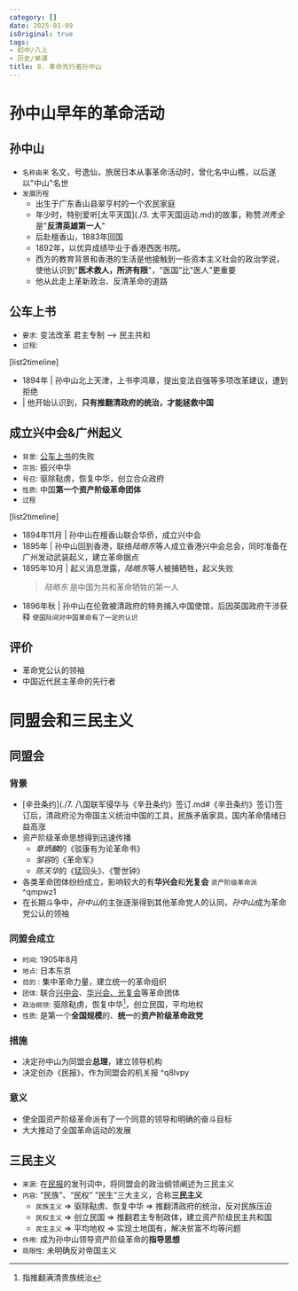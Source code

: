 ```yaml
---
category: []
date: 2025-01-09
isOriginal: true
tags:
- 初中/八上
- 历史/单课
title: 8. 革命先行者孙中山
---
```

# 孙中山早年的革命活动
## 孙中山
- `名称由来` 名文，号逸仙，旅居日本从事革命活动时，曾化名中山樵，以后遂以"中山"名世
- `发展历程`
    - 出生于广东香山县翠亨村的一个农民家庭
    - 年少时，特别爱听[太平天国](./3. 太平天国运动.md)的故事，称赞*洪秀全*是"**反清英雄第一人**"
    - 后赴檀香山，1883年回国
    - 1892年，以优异成绩毕业于香港西医书院。
    - 西方的教育背景和香港的生活是他接触到一些资本主义社会的政治学说，使他认识到"**医术救人，所济有限**"，"医国"比"医人"更重要
    - 他从此走上革新政治、反清革命的道路

## 公车上书
- `要求`: 变法改革  君主专制 --> 民主共和
- `过程`: 

[list2timeline]
- 1894年 | 孙中山北上天津，上书李鸿章，提出变法自强等多项改革建议，遭到拒绝
- | 他开始认识到，**只有推翻清政府的统治，才能拯救中国**
## 成立兴中会&广州起义
- `背景`: [公车上书](#公车上书)的失败
- `宗旨`: 振兴中华
- `号召`: 驱除鞑虏，恢复中华，创立合众政府
- `性质`: 中国**第一个资产阶级革命团体**
- `过程`

[list2timeline]
- 1894年11月 | 孙中山在檀香山联合华侨，成立兴中会
- 1895年 | 孙中山回到香港，联络*陆皓东*等人成立香港兴中会总会，同时准备在广州发动武装起义，建立革命据点
- 1895年10月 | 起义消息泄露，*陆皓东*等人被捕牺牲，起义失败
   > *陆皓东* 是中国为共和革命牺牲的第一人
- 1896年秋 | 孙中山在伦敦被清政府的特务捕入中国使馆，后因英国政府干涉获释 `使国际间对中国革命有了一定的认识` 
## 评价
- 革命党公认的领袖
- 中国近代民主革命的先行者

# 同盟会和三民主义
## 同盟会
### 背景
- [辛丑条约](./7. 八国联军侵华与《辛丑条约》签订.md#《辛丑条约》签订)签订后，清政府沦为帝国主义统治中国的工具，民族矛盾家具，国内革命情绪日益高涨
- 资产阶级革命思想得到迅速传播 
    - *章炳麟*的《驳康有为论革命书》
    - *邹容*的《革命军》
    - *陈天华*的《猛回头》、《警世钟》
- 各类革命团体纷纷成立，影响较大的有**华兴会**和**光复会** `资产阶级革命派`  ^qmpwz1
- 在长期斗争中，*孙中山*的主张逐渐得到其他革命党人的认同，*孙中山*成为革命党公认的领袖
### 同盟会成立
- `时间`: 1905年8月
- `地点`: 日本东京
- `目的` : 集中革命力量，建立统一的革命组织
- `团体`: 联合[兴中会](#成立兴中会)、[华兴会、光复会](#^qmpwz1)等革命团体
- `政治纲领`: 驱除鞑虏，恢复中华[^1]，创立民国，平均地权
- `性质`: 是第一个**全国规模**的、**统一**的**资产阶级革命政党**
### 措施
- 决定孙中山为同盟会**总理**，建立领导机构
- 决定创办《民报》，作为同盟会的机关报  ^q8lvpy
### 意义
- 使全国资产阶级革命派有了一个同意的领导和明确的奋斗目标
- 大大推动了全国革命运动的发展
## 三民主义
- `来源`: 在[民报](#^q8lvpy)的发刊词中，将同盟会的政治纲领阐述为三民主义
- `内容`: “民族”、“民权” “民生”三大主义，合称**三民主义**
    - `民族主义` => 驱除鞑虏、恢复中华 => 推翻清政府的统治，反对民族压迫
    - `民权主义` => 创立民国 => 推翻君主专制政体，建立资产阶级民主共和国
    - `民生主义` => 平均地权 => 实现土地国有，解决贫富不均等问题
- `作用`: 成为孙中山领导资产阶级革命的**指导思想**
- `局限性`: 未明确反对帝国主义


[^1]: 指推翻满清贵族统治